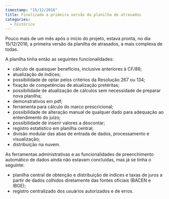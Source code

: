 ```yaml
---
timestamp: "15/12/2016"
title: Finalizada a primeira versão da planilha de atrasados
categories:
  - histórico
---
```


Pouco mais de um mês após o início do projeto, estava pronta, no dia 15/12/2016, a primeira versão da planilha de atrasados, a mais complexa de todas.

A planilha tinha então as seguintes funcionalidades:
 
* cálculo de quaisquer benefícios, inclusive anteriores à CF/88;
* atualização de índices;
* possibilidade de optar pelos critérios da Resolução 267 ou 134;
* fixação de competências de atualização pretéritas;
* possibilidade de atualização de cálculos sem necessidade de preparar nova planilha;
* demonstrativos em pdf;
* ferramenta para cálculo do marco prescricional;
* possibilidade de alteração manual de qualquer dado para adequação ao entendimento do juízo;
* possibilidade de inserir valores a descontar;
* registro estatístico em planilha central;
* divisão modular das abas de entrada de dados, processamento e visualização;
* distribuição na nuvem.

As ferramentas administrativas e as funcionalidades de preenchimento automático de dados ainda não estavam concluídas, mas já se tinha o seguinte:

* planilha central de obtenção e distribuição de índices e taxas de juros a partir de dados colhidos diretamente das fontes oficiais (BACEN e IBGE);
* registro centralizado dos usuários autorizados e de erros.
